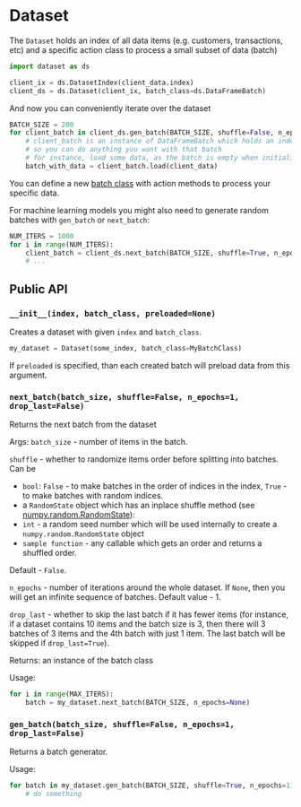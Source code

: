 # Dataset

The `Dataset` holds an index of all data items (e.g. customers, transactions, etc) and a specific action class to process a small subset of data (batch)
```python
import dataset as ds

client_ix = ds.DatasetIndex(client_data.index)
client_ds = ds.Dataset(client_ix, batch_class=ds.DataFrameBatch)
```

And now you can conveniently iterate over the dataset
```python
BATCH_SIZE = 200
for client_batch in client_ds.gen_batch(BATCH_SIZE, shuffle=False, n_epochs=1):
    # client_batch is an instance of DataFrameBatch which holds an index of the subset of the original dataset
    # so you can do anything you want with that batch
    # for instance, load some data, as the batch is empty when initialized
    batch_with_data = client_batch.load(client_data)
```
You can define a new [batch class](batch.md) with action methods to process your specific data.

For machine learning models you might also need to generate random batches with `gen_batch` or `next_batch`:
```python
NUM_ITERS = 1000
for i in range(NUM_ITERS):
    client_batch = client_ds.next_batch(BATCH_SIZE, shuffle=True, n_epochs=None)
    # ...
```

## Public API

### `__init__(index, batch_class, preloaded=None)`
Creates a dataset with given `index` and `batch_class`.
```python
my_dataset = Dataset(some_index, batch_class=MyBatchClass)
```
If `preloaded` is specified, than each created batch will preload data from this argument.

### `next_batch(batch_size, shuffle=False, n_epochs=1, drop_last=False)`
Returns the next batch from the dataset

Args:
`batch_size` - number of items in the batch.

`shuffle` - whether to randomize items order before splitting into batches. Can be  
- `bool`: `False` - to make batches in the order of indices in the index, `True` - to make batches with random indices.
- a `RandomState` object which has an inplace shuffle method (see [numpy.random.RandomState](https://docs.scipy.org/doc/numpy/reference/generated/numpy.random.RandomState.html)):
- `int` - a random seed number which will be used internally to create a `numpy.random.RandomState` object
- `sample function` - any callable which gets an order and returns a shuffled order.

Default - `False`.

`n_epochs` - number of iterations around the whole dataset. If `None`, then you will get an infinite sequence of batches. Default value - 1.

`drop_last` - whether to skip the last batch if it has fewer items (for instance, if a dataset contains 10 items and the batch size is 3, then there will 3 batches of 3 items and the 4th batch with just 1 item. The last batch will be skipped if `drop_last=True`).

Returns:
an instance of the batch class

Usage:
```python
for i in range(MAX_ITERS):
    batch = my_dataset.next_batch(BATCH_SIZE, n_epochs=None)
```

### `gen_batch(batch_size, shuffle=False, n_epochs=1, drop_last=False)`
Returns a batch generator.

Usage:
```python
for batch in my_dataset.gen_batch(BATCH_SIZE, shuffle=True, n_epochs=1):
    # do something
```
